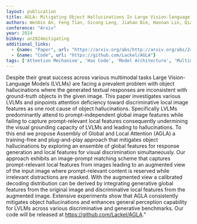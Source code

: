 ```yaml
---
layout: publication
title: AGLA: Mitigating Object Hallucinations In Large Vision-language Models With Assembly Of Global And Local Attention
authors: Wenbin An, Feng Tian, Sicong Leng, Jiahao Nie, Haonan Lin, Qianying Wang, Guang Dai, Ping Chen, Shijian Lu
conference: "Arxiv"
year: 2024
bibkey: an2024mitigating
additional_links:
  - {name: "Paper", url: "https://arxiv.org/abs/http://arxiv.org/abs/2406.12718v2"}
  - {name: "Code", url: "https://github.com/Lackel/AGLA"}
tags: ['Attention Mechanism', 'Has Code', 'Model Architecture', 'Multimodal Models', 'Prompting', 'Training Techniques']
---
```

Despite their great success across various multimodal tasks Large Vision-Language Models (LVLMs) are facing a prevalent problem with object hallucinations where the generated textual responses are inconsistent with ground-truth objects in the given image. This paper investigates various LVLMs and pinpoints attention deficiency toward discriminative local image features as one root cause of object hallucinations. Specifically LVLMs predominantly attend to prompt-independent global image features while failing to capture prompt-relevant local features consequently undermining the visual grounding capacity of LVLMs and leading to hallucinations. To this end we propose Assembly of Global and Local Attention (AGLA) a training-free and plug-and-play approach that mitigates object hallucinations by exploring an ensemble of global features for response generation and local features for visual discrimination simultaneously. Our approach exhibits an image-prompt matching scheme that captures prompt-relevant local features from images leading to an augmented view of the input image where prompt-relevant content is reserved while irrelevant distractions are masked. With the augmented view a calibrated decoding distribution can be derived by integrating generative global features from the original image and discriminative local features from the augmented image. Extensive experiments show that AGLA consistently mitigates object hallucinations and enhances general perception capability for LVLMs across various discriminative and generative benchmarks. Our code will be released at https://github.com/Lackel/AGLA."
